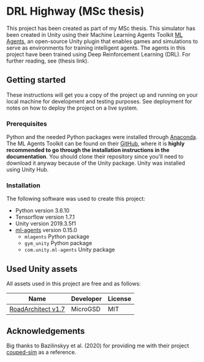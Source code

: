 # DRL Highway (MSc thesis)
This project has been created as part of my MSc thesis. This simulator has been created in Unity using their Machine Learning Agents Toolkit [ML Agents](https://github.com/Unity-Technologies/ml-agents), an open-source Unity plugin that enables games and simulations to serve as environments for training intelligent agents. The agents in this project have been trained using Deep Reinforcement Learning (DRL). For further reading, see (thesis link). 

## Getting started
These instructions will get you a copy of the project up and running on your local machine for development and testing purposes. See deployment for notes on how to deploy the project on a live system.

### Prerequisites
Python and the needed Python packages were installed through [Anaconda](https://www.anaconda.com/distribution/). The ML Agents Toolkit can be found on their [GitHub](https://github.com/Unity-Technologies/ml-agents), where it is **highly recommended to go through the installation instructions in the documentation**. You should clone their repository since you'll need to download it anyway because of the Unity package. Unity was installed using Unity Hub. 

### Installation
The following software was used to create this project:
* Python version 3.6.10
* Tensorflow version 1.7.1
* Unity version 2019.3.5f1
* [ml-agents](https://github.com/Unity-Technologies/ml-agents) version 0.15.0
	* `mlagents` Python package
	* `gym_unity` Python package
	* `com.unity.ml-agents` Unity package

## Used Unity assets
All assets used in this project are free and as follows:

| Name | Developer | License
| --- | --- | ---
| [RoadArchitect v1.7](https://github.com/MicroGSD/RoadArchitect) | MicroGSD | MIT

## Acknowledgements
Big thanks to Bazilinskyy et al. (2020) for providing me with their project [couped-sim](https://github.com/bazilinskyy/coupled-sim) as a reference.
